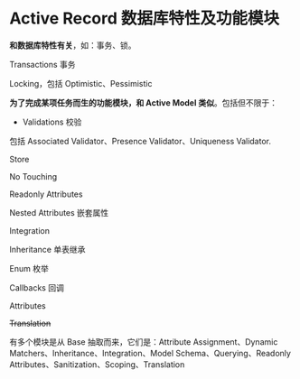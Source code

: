 # Active Record 数据库特性及功能模块

**和数据库特性有关**，如：事务、锁。

Transactions 事务

Locking，包括 Optimistic、Pessimistic

**为了完成某项任务而生的功能模块，和 Active Model 类似**。包括但不限于：



* Validations 校验

包括 Associated Validator、Presence Validator、Uniqueness Validator.

Store

No Touching

Readonly Attributes

Nested Attributes 嵌套属性

Integration

Inheritance 单表继承

Enum 枚举

Callbacks 回调

Attributes

~~Translation~~

有多个模块是从 Base 抽取而来，它们是：Attribute Assignment、Dynamic Matchers、Inheritance、Integration、Model Schema、Querying、Readonly Attributes、Sanitization、Scoping、Translation

